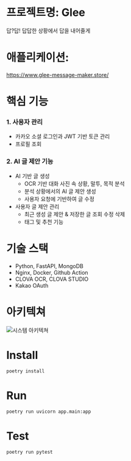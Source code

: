 # 프로젝트명: Glee
답?답! 답답한 상황에서 답을 내어줄게

# 애플리케이션: 
https://www.glee-message-maker.store/

# 핵심 기능
### 1. 사용자 관리
   - 카카오 소셜 로그인과 JWT 기반 토큰 관리
   - 프로필 조회
     
### 2. AI 글 제안 기능
   - AI 기반 글 생성 
     - OCR 기반 대화 사진 속 상황, 말투, 목적 분석
     - 분석 상황에서의 AI 글 제안 생성
     - 사용자 요청에 기반하여 글 수정
   - 사용자 글 제안 관리
     - 최근 생성 글 제안 & 저장한 글 조회 수정 삭제
     - 태그 및 추천 기능


# 기술 스택
- Python, FastAPI, MongoDB
- Nginx, Docker, Github Action
- CLOVA OCR, CLOVA STUDIO
- Kakao OAuth

# 아키텍쳐
![시스템 아키텍쳐](https://github.com/user-attachments/assets/5c41c5ba-5b5e-4b4a-bd3c-a80694c1077e)


# Install
```
poetry install
```
# Run
```
poetry run uvicorn app.main:app
```


# Test 
```
poetry run pytest
```
